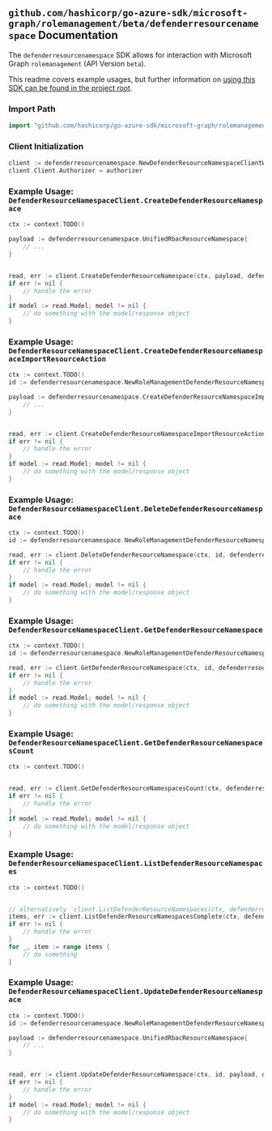 
## `github.com/hashicorp/go-azure-sdk/microsoft-graph/rolemanagement/beta/defenderresourcenamespace` Documentation

The `defenderresourcenamespace` SDK allows for interaction with Microsoft Graph `rolemanagement` (API Version `beta`).

This readme covers example usages, but further information on [using this SDK can be found in the project root](https://github.com/hashicorp/go-azure-sdk/tree/main/docs).

### Import Path

```go
import "github.com/hashicorp/go-azure-sdk/microsoft-graph/rolemanagement/beta/defenderresourcenamespace"
```


### Client Initialization

```go
client := defenderresourcenamespace.NewDefenderResourceNamespaceClientWithBaseURI("https://graph.microsoft.com")
client.Client.Authorizer = authorizer
```


### Example Usage: `DefenderResourceNamespaceClient.CreateDefenderResourceNamespace`

```go
ctx := context.TODO()

payload := defenderresourcenamespace.UnifiedRbacResourceNamespace{
	// ...
}


read, err := client.CreateDefenderResourceNamespace(ctx, payload, defenderresourcenamespace.DefaultCreateDefenderResourceNamespaceOperationOptions())
if err != nil {
	// handle the error
}
if model := read.Model; model != nil {
	// do something with the model/response object
}
```


### Example Usage: `DefenderResourceNamespaceClient.CreateDefenderResourceNamespaceImportResourceAction`

```go
ctx := context.TODO()
id := defenderresourcenamespace.NewRoleManagementDefenderResourceNamespaceID("unifiedRbacResourceNamespaceId")

payload := defenderresourcenamespace.CreateDefenderResourceNamespaceImportResourceActionRequest{
	// ...
}


read, err := client.CreateDefenderResourceNamespaceImportResourceAction(ctx, id, payload, defenderresourcenamespace.DefaultCreateDefenderResourceNamespaceImportResourceActionOperationOptions())
if err != nil {
	// handle the error
}
if model := read.Model; model != nil {
	// do something with the model/response object
}
```


### Example Usage: `DefenderResourceNamespaceClient.DeleteDefenderResourceNamespace`

```go
ctx := context.TODO()
id := defenderresourcenamespace.NewRoleManagementDefenderResourceNamespaceID("unifiedRbacResourceNamespaceId")

read, err := client.DeleteDefenderResourceNamespace(ctx, id, defenderresourcenamespace.DefaultDeleteDefenderResourceNamespaceOperationOptions())
if err != nil {
	// handle the error
}
if model := read.Model; model != nil {
	// do something with the model/response object
}
```


### Example Usage: `DefenderResourceNamespaceClient.GetDefenderResourceNamespace`

```go
ctx := context.TODO()
id := defenderresourcenamespace.NewRoleManagementDefenderResourceNamespaceID("unifiedRbacResourceNamespaceId")

read, err := client.GetDefenderResourceNamespace(ctx, id, defenderresourcenamespace.DefaultGetDefenderResourceNamespaceOperationOptions())
if err != nil {
	// handle the error
}
if model := read.Model; model != nil {
	// do something with the model/response object
}
```


### Example Usage: `DefenderResourceNamespaceClient.GetDefenderResourceNamespacesCount`

```go
ctx := context.TODO()


read, err := client.GetDefenderResourceNamespacesCount(ctx, defenderresourcenamespace.DefaultGetDefenderResourceNamespacesCountOperationOptions())
if err != nil {
	// handle the error
}
if model := read.Model; model != nil {
	// do something with the model/response object
}
```


### Example Usage: `DefenderResourceNamespaceClient.ListDefenderResourceNamespaces`

```go
ctx := context.TODO()


// alternatively `client.ListDefenderResourceNamespaces(ctx, defenderresourcenamespace.DefaultListDefenderResourceNamespacesOperationOptions())` can be used to do batched pagination
items, err := client.ListDefenderResourceNamespacesComplete(ctx, defenderresourcenamespace.DefaultListDefenderResourceNamespacesOperationOptions())
if err != nil {
	// handle the error
}
for _, item := range items {
	// do something
}
```


### Example Usage: `DefenderResourceNamespaceClient.UpdateDefenderResourceNamespace`

```go
ctx := context.TODO()
id := defenderresourcenamespace.NewRoleManagementDefenderResourceNamespaceID("unifiedRbacResourceNamespaceId")

payload := defenderresourcenamespace.UnifiedRbacResourceNamespace{
	// ...
}


read, err := client.UpdateDefenderResourceNamespace(ctx, id, payload, defenderresourcenamespace.DefaultUpdateDefenderResourceNamespaceOperationOptions())
if err != nil {
	// handle the error
}
if model := read.Model; model != nil {
	// do something with the model/response object
}
```
